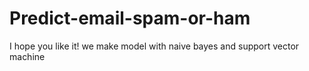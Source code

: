 # Predict-email-spam-or-ham
I hope you like it! we make model with naive bayes and support vector machine
